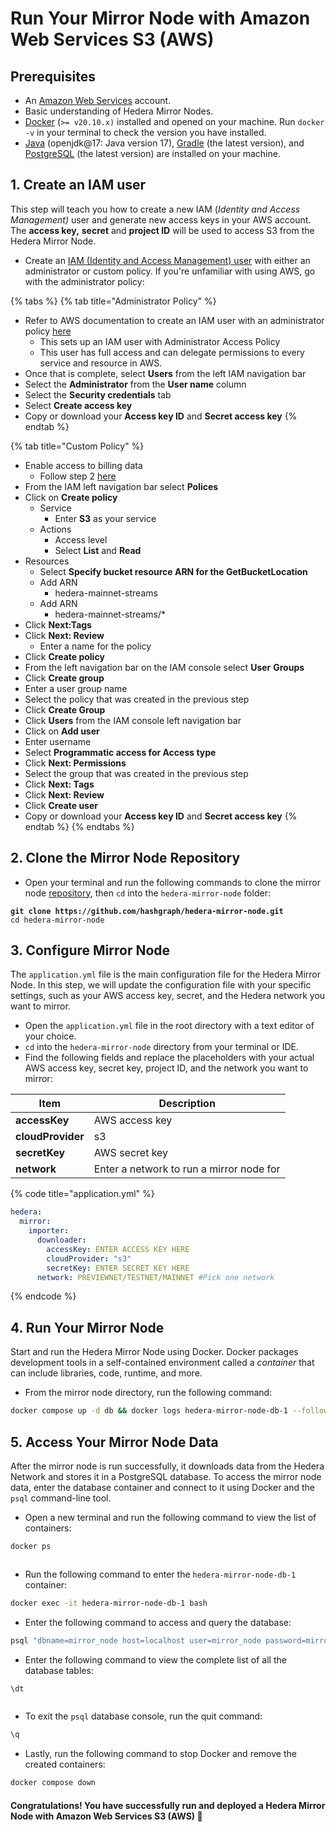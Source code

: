# Run Your Mirror Node with Amazon Web Services S3 (AWS)

## Prerequisites

- An [Amazon Web Services](https://aws.amazon.com/free/?trk=ps\_a131L0000085DvcQAE\\&trkCampaign=acq\_paid\_search\_brand\\&sc\_channel=ps\\&sc\_campaign=acquisition\_US\\&sc\_publisher=google\\&sc\_category=core\\&sc\_country=US\\&sc\_geo=NAMER\\&sc\_outcome=acq\\&sc\_detail=aws%20account\\&sc\_content=Account\_e\\&sc\_segment=432339156165\\&sc\_medium=ACQ-P|PS-GO|Brand|Desktop|SU|AWS|Core|US|EN|Text\\&s\_kwcid=AL!4422!3!432339156165!e!!g!!aws%20account\\&ef\_id=Cj0KCQjw8IaGBhCHARIsAGIRRYrLfWc3ykRf\_hAUeVvf4nNEYvacHwk\_w1jAuSj6hQZ8\_muh0T5p3acaAkZDEALw\_wcB:G:s\\&s\_kwcid=AL!4422!3!432339156165!e!!g!!aws%20account\\&all-free-tier.sort-by=item.additionalFields.SortRank\\&all-free-tier.sort-order=asc\\&awsf.Free%20Tier%20Types=*all\\&awsf.Free%20Tier%20Categories=*all) account.
- Basic understanding of Hedera Mirror Nodes.
- [Docker](https://www.docker.com/) (`>= v20.10.x)` installed and opened on your machine. Run `docker -v` in your terminal to check the version you have installed.
- [Java](https://www.java.com/en/) (openjdk@17: Java version 17), [Gradle](https://gradle.org/install/) (the latest version), and [PostgreSQL](https://www.postgresql.org/) (the latest version) are installed on your machine.

## 1. Create an IAM user

This step will teach you how to create a new IAM (_Identity and Access Management)_ user and generate new access keys in your AWS account. The **access key,** **secret** and **project ID** will be used to access S3 from the Hedera Mirror Node.

- Create an [IAM (Identity and Access Management) user](https://docs.aws.amazon.com/IAM/latest/UserGuide/getting-set-up.html#create-an-admin) with either an administrator or custom policy. If you're unfamiliar with using AWS, go with the administrator policy:

{% tabs %}
{% tab title="Administrator Policy" %}

- Refer to AWS documentation to create an IAM user with an administrator policy [here](https://docs.aws.amazon.com/IAM/latest/UserGuide/getting-started\_create-admin-group.html)
  - This sets up an IAM user with Administrator Access Policy
  - This user has full access and can delegate permissions to every service and resource in AWS.
- Once that is complete, select **Users** from the left IAM navigation bar
- Select the **Administrator** from the **User name** column
- Select the **Security credentials** tab
- Select **Create access key**
- Copy or download your **Access key ID** and **Secret access key**
  {% endtab %}

{% tab title="Custom Policy" %}

- Enable access to billing data
  - Follow step 2 [here](https://docs.aws.amazon.com/IAM/latest/UserGuide/getting-started\_create-admin-group.html)
- From the IAM left navigation bar select **Polices**
- Click on **Create policy**
  - Service
    - Enter **S3** as your service
  - Actions
    - Access level
    - Select **List** and **Read**
- Resources
  - Select **Specify bucket resource ARN for the GetBucketLocation**
  - Add ARN
    - hedera-mainnet-streams
  - Add ARN
    - hedera-mainnet-streams/\*
- Click **Next:Tags**
- Click **Next: Review**
  - Enter a name for the policy
- Click **Create policy**
- From the left navigation bar on the IAM console select **User** **Groups**
- Click **Create group**
- Enter a user group name
- Select the policy that was created in the previous step
- Click **Create Group**
- Click **Users** from the IAM console left navigation bar
- Click on **Add user**
- Enter username
- Select **Programmatic access for Access type**
- Click **Next: Permissions**
- Select the group that was created in the previous step
- Click **Next: Tags**
- Click **Next: Review**
- Click **Create user**
- Copy or download your **Access key ID** and **Secret access key**
  {% endtab %}
  {% endtabs %}

## 2. Clone the Mirror Node Repository

- Open your terminal and run the following commands to clone the mirror node [repository](https://github.com/hashgraph/hedera-mirror-node), then `cd` into the `hedera-mirror-node` folder:

<pre class="language-bash"><code class="lang-bash"><strong>git clone https://github.com/hashgraph/hedera-mirror-node.git
</strong>cd hedera-mirror-node
</code></pre>

## 3. Configure Mirror Node

The `application.yml` file is the main configuration file for the Hedera Mirror Node. In this step, we will update the configuration file with your specific settings, such as your AWS access key, secret, and the Hedera network you want to mirror.

- Open the `application.yml` file in the root directory with a text editor of your choice.
- `cd` into the `hedera-mirror-node` directory from your terminal or IDE.
- Find the following fields and replace the placeholders with your actual AWS access key, secret key, project ID, and the network you want to mirror:

| Item              | Description                              |
| ----------------- | ---------------------------------------- |
| **accessKey**     | AWS access key                           |
| **cloudProvider** | s3                                       |
| **secretKey**     | AWS secret key                           |
| **network**       | Enter a network to run a mirror node for |

{% code title="application.yml" %}

```yaml
hedera:
  mirror:
    importer: 
      downloader:
        accessKey: ENTER ACCESS KEY HERE
        cloudProvider: "s3"
        secretKey: ENTER SECRET KEY HERE
      network: PREVIEWNET/TESTNET/MAINNET #Pick one network
```

{% endcode %}

## 4. Run Your Mirror Node

Start and run the Hedera Mirror Node using Docker. Docker packages development tools in a self-contained environment called a _container_ that can include libraries, code, runtime, and more.

- From the mirror node directory, run the following command:

```bash
docker compose up -d db && docker logs hedera-mirror-node-db-1 --follow
```

## 5. Access Your Mirror Node Data

After the mirror node is run successfully, it downloads data from the Hedera Network and stores it in a PostgreSQL database. To access the mirror node data, enter the database container and connect to it using Docker and the `psql` command-line tool.

- Open a new terminal and run the following command to view the list of containers:

```bash
docker ps
```

<figure><img src="../../../.gitbook/assets/docker ps (1).png" alt=""><figcaption></figcaption></figure>

- Run the following command to enter the `hedera-mirror-node-db-1` container:

```bash
docker exec -it hedera-mirror-node-db-1 bash
```

- Enter the following command to access and query the database:

```bash
psql "dbname=mirror_node host=localhost user=mirror_node password=mirror_node_pass port=5432"
```

- Enter the following command to view the complete list of all the database tables:

```bash
\dt
```

<figure><img src="../../../.gitbook/assets/list of relations s3 mirror.png" alt=""><figcaption></figcaption></figure>

- To exit the `psql` database console, run the quit command:

```bash
\q
```

- Lastly, run the following command to stop Docker and remove the created containers:

```bash
docker compose down
```

#### Congratulations! You have successfully run and deployed a Hedera Mirror Node with Amazon Web Services S3 (AWS)  🚀

